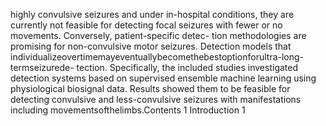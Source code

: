 highly convulsive seizures and under in-hospital conditions, they are currently not feasible
for detecting focal seizures with fewer or no movements. Conversely, patient-specific detec-
tion methodologies are promising for non-convulsive motor seizures. Detection models that
individualizeovertimemayeventuallybecomethebestoptionforultra-long-termseizurede-
tection. Specifically, the included studies investigated detection systems based on supervised
ensemble machine learning using physiological biosignal data. Results showed them to be
feasible for detecting convulsive and less-convulsive seizures with manifestations including
movementsofthelimbs.Contents
1 Introduction 1